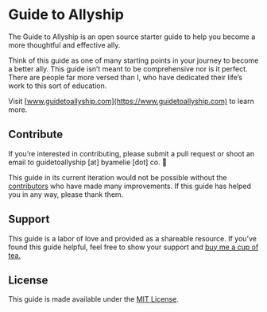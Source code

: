 # Guide to Allyship
The Guide to Allyship is an open source starter guide to help you become a more thoughtful and effective ally.

Think of this guide as one of many starting points in your journey to become a better ally. This guide isn’t meant to be comprehensive nor is it perfect. There are people far more versed than I, who have dedicated their life’s work to this sort of education.

Visit [www.guidetoallyship.com](https://www.guidetoallyship.com) to learn more.

## Contribute

If you’re interested in contributing, please submit a pull request or shoot an email to guidetoallyship [at] byamelie [dot] co. :sparkling_heart:

This guide in its current iteration would not be possible without the [contributors](https://github.com/almnt/guide-to-allyship/graphs/contributors) who have made many improvements. If this guide has helped you in any way, please thank them.

## Support

This guide is a labor of love and provided as a shareable resource. If you’ve found this guide helpful, feel free to show your support and [buy me a cup of tea.](https://www.buymeacoffee.com/amelie)

## License

This guide is made available under the [MIT License](https://github.com/almnt/guide-to-allyship/blob/master/LICENSE.md).
